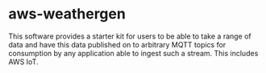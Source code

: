 # aws-weathergen
This software provides a starter kit for users to be able to take a range of data and have this data published on to arbitrary MQTT topics for consumption by any application able to ingest such a stream. This includes AWS IoT.
